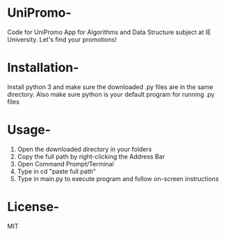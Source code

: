 # UniPromo-
Code for UniPromo App for Algorithms and Data Structure subject at IE University. Let's find your promotions!

# Installation-
Install python 3 and make sure the downloaded .py files are in the same directory. Also make sure python is your default program for running .py files

# Usage-
1. Open the downloaded directory in your folders
2. Copy the full path by right-clicking the Address Bar
3. Open Command Prompt/Terminal
4. Type in
cd "paste full path"
5. Type in main.py to execute program and follow on-screen instructions

# License- 
MIT
